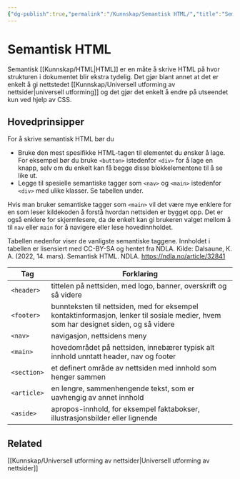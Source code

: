 ```yaml
---
{"dg-publish":true,"permalink":"/Kunnskap/Semantisk HTML/","title":"Semantisk HTML","tags":["it1","html"]}
---
```



# Semantisk HTML
Semantisk [[Kunnskap/HTML\|HTML]] er en måte å skrive HTML på hvor strukturen i dokumentet blir ekstra tydelig. Det gjør blant annet at det er enkelt å gi nettstedet [[Kunnskap/Universell utforming av nettsider\|universell utforming]] og det gjør det enkelt å endre på utseendet kun ved hjelp av CSS.

## Hovedprinsipper
For å skrive semantisk HTML bør du
- Bruke den mest spesifikke HTML-tagen til elementet du ønsker å lage. For eksempel bør du bruke `<button>` istedenfor `<div>` for å lage en knapp, selv om du enkelt kan få begge disse blokkelementene til å se like ut.
- Legge til spesielle semantiske tagger som `<nav>` og `<main>` istedenfor `<div>` med ulike klasser. Se tabellen under.

Hvis man bruker semantiske tagger som `<main>` vil det være mye enklere for en som leser kildekoden å forstå hvordan nettsiden er bygget opp. Det er også enklere for skjermlesere, da de enkelt kan gi brukeren valget mellom å til `nav` eller `main` for å navigere eller lese hovedinnholdet.

Tabellen nedenfor viser de vanligste semantiske taggene. Innholdet i tabellen er lisensiert med CC-BY-SA og hentet fra NDLA. Kilde: Dalsaune, K. A. (2022, 14. mars). Semantisk HTML. NDLA. <https://ndla.no/article/32841>

| Tag         | Forklaring                                                                                                                           |
| ----------- | ------------------------------------------------------------------------------------------------------------------------------------ |
| `<header>`  | tittelen på nettsiden, med logo, banner, overskrift og så videre                                                                     |
| `<footer>`  | bunnteksten til nettsiden, med for eksempel kontaktinformasjon, lenker til sosiale medier, hvem som har designet siden, og så videre |
| `<nav>`     | navigasjon, nettsidens meny                                                                                                          |
| `<main>`    | hovedområdet på nettsiden, innebærer typisk alt innhold unntatt header, nav og footer                                                |
| `<section>` | et definert område av nettsiden med innhold som henger sammen                                                                        |
| `<article>` | en lengre, sammenhengende tekst, som er uavhengig av annet innhold                                                                   |
| `<aside>`   | apropos-innhold, for eksempel faktabokser, illustrasjonsbilder eller lignende                                                        |

## Related
[[Kunnskap/Universell utforming av nettsider\|Universell utforming av nettsider]]
